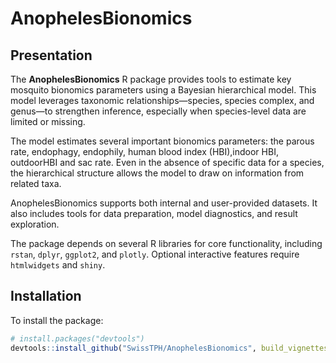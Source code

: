 # AnophelesBionomics

## Presentation

The **AnophelesBionomics** R package provides tools to estimate key mosquito bionomics parameters using a Bayesian hierarchical model. This model leverages taxonomic relationships—species, species complex, and genus—to strengthen inference, especially when species-level data are limited or missing.

The model estimates several important bionomics parameters: the parous rate, endophagy, endophily, human blood index (HBI),indoor HBI, outdoorHBI and sac rate. Even in the absence of specific data for a species, the hierarchical structure allows the model to draw on information from related taxa.

AnophelesBionomics supports both internal and user-provided datasets. It also includes tools for data preparation, model diagnostics, and result exploration.

The package depends on several R libraries for core functionality, including `rstan`, `dplyr`, `ggplot2`, and `plotly`. Optional interactive features require `htmlwidgets` and `shiny`.

## Installation

To install the package:

```r
# install.packages("devtools")
devtools::install_github("SwissTPH/AnophelesBionomics", build_vignettes = TRUE)
```
